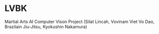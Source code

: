 # LVBK
Martial Arts AI Computer Vison Project (Silat Lincah, Vovinam Viet Vo Dao, Brazilain Jiu-Jitsu, Kyokushin Nakamura)
